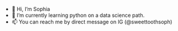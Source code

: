 - 🌸 Hi, I’m Sophia
- 🌱 I’m currently learning python on a data science path.
- 📫 You can reach me by direct message on IG (@sweettoothsoph)

<!---
SweetToothSoph/SweetToothSoph is a ✨ special ✨ repository because its `README.md` (this file) appears on your GitHub profile.
You can click the Preview link to take a look at your changes.
--->
